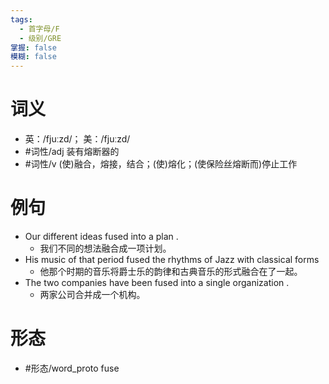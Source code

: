 ```yaml
---
tags:
  - 首字母/F
  - 级别/GRE
掌握: false
模糊: false
---
```

# 词义
- 英：/fjuːzd/； 美：/fjuːzd/
- #词性/adj  装有熔断器的
- #词性/v  (使)融合，熔接，结合；(使)熔化；(使保险丝熔断而)停止工作
# 例句
- Our different ideas fused into a plan .
	- 我们不同的想法融合成一项计划。
- His music of that period fused the rhythms of Jazz with classical forms
	- 他那个时期的音乐将爵士乐的韵律和古典音乐的形式融合在了一起。
- The two companies have been fused into a single organization .
	- 两家公司合并成一个机构。
# 形态
- #形态/word_proto fuse

